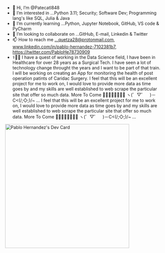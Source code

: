- 👋 Hi, I’m @Patecatl848
- 👀 I’m interested in ...Python 3.11; Security; Software Dev; Programming lang's like SQL, Julia & Java
- 🌱 I’m currently learning ...Python, Jupyter Notebook, GitHub, VS code & PyCharm
- 💞️ I’m looking to collaborate on ...GitHub, E-mail, Linkedin & Twitter
- 📫 How to reach me ...quetza28@protonmail.com, www.linkedin.com/in/pablo-hernandez-7102381b7, https://twitter.com/PabloHe78730909
-  ⚕️🩻😷 I have a quest of working in the Data Science field, I have been in Healthcare for over 28 years as a Surgical Tech. I have seen a lot of technology change throught the years and I want to be part of that train. I will be working on creating an App for monitoring the health of post operation patints of Caridac Surgery. I feel that this will be an excellent project for me to work on, I would love to provide more data as time goes by and my skills are well established to web scrape the particular site that offer so much data. More To Come 👨🏻‍💻🧪👀🧠🦾🐍 ヽ(゜▽゜　)－C<(/;◇;)/~ ... I feel that this will be an excellent project for me to work on, I would love to provide more data as time goes by and my skills are well established to web scrape the particular site that offer so much data. More To Come 👨🏻‍💻🧪👀🧠🦾🐍 ヽ(゜▽゜　)－C<(/;◇;)/~ ...
<!---
Patecatl848/Patecatl848 is a ✨ special ✨ repository because its `README.md` (this file) appears on your GitHub profile.
You can click the Preview link to take a look at your changes.
---><a href="https://app.daily.dev/Itzam-na"><img src="https://api.daily.dev/devcards/094c76b378ab4abd902d4219e52ef0b8.png?r=n74" width="400" alt="Pablo Hernandez's Dev Card"/></a>
